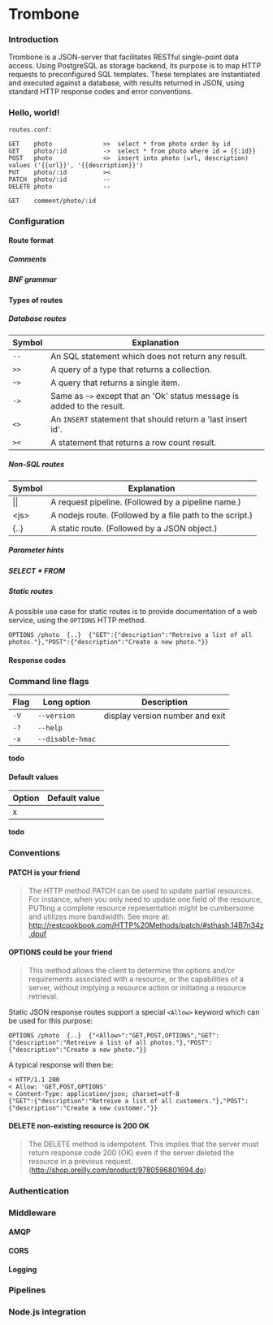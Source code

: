 Trombone
========

### Introduction

Trombone is a JSON-server that facilitates RESTful single-point data access. Using PostgreSQL as storage backend, its purpose is to map HTTP requests to preconfigured SQL templates. These templates are instantiated and executed against a database, with results returned in JSON, using standard HTTP response codes and error conventions.

### Hello, world!

`routes.conf:`

    GET    photo              >>  select * from photo order by id
    GET    photo/:id          ->  select * from photo where id = {{:id}}
    POST   photo              <>  insert into photo (url, description) values ('{{url}}', '{{description}}')
    PUT    photo/:id          ><
    PATCH  photo/:id          --
    DELETE photo              --

    GET    comment/photo/:id

### Configuration

#### Route format

##### Comments

##### BNF grammar

#### Types of routes

##### Database routes

| Symbol   | Explanation
| -------- | -----------
| `--`     | An SQL statement which does not return any result. 
| `>>`     | A query of a type that returns a collection.
| `~>`     | A query that returns a single item.
| `->`     | Same as `~>` except that an 'Ok' status message is added to the result.
| `<>`     | An `INSERT` statement that should return a 'last insert id'.
| `><`     | A statement that returns a row count result.

##### Non-SQL routes

| Symbol | Explanation
| ------ | -----------
|  &#124;&#124; | A request pipeline. (Followed by a pipeline name.)
| &lt;js&gt;    | A nodejs route. (Followed by a  file path to the script.)
| {..}          | A static route. (Followed by a JSON object.) 

##### Parameter hints

##### SELECT * FROM

##### Static routes

A possible use case for static routes is to provide documentation of a web service, using the `OPTIONS` HTTP method.

    OPTIONS /photo  {..}  {"GET":{"description":"Retreive a list of all photos."},"POST":{"description":"Create a new photo."}}
  
#### Response codes

### Command line flags

| Flag | Long option      | Description
| ---- | ---------------- | --------------------------------------------
| `-V` | `--version`      | display version number and exit
| `-?` | `--help`         | 
| `-x` | `--disable-hmac` | 

**todo**

#### Default values

| Option | Default value  
| ------ | --------- 
| x      | 

**todo**

### Conventions

#### PATCH is your friend

> The HTTP method PATCH can be used to update partial resources. For instance, when you only need to update one field of the resource, PUTting a complete resource representation might be cumbersome and utilizes more bandwidth. See more at: http://restcookbook.com/HTTP%20Methods/patch/#sthash.14B7n34z.dpuf


#### OPTIONS could be your friend

> This method allows the client to determine the options and/or requirements associated with a resource, or the capabilities of a server, without implying a resource action or initiating a resource retrieval.

Static JSON response routes support a special `<Allow>` keyword which can be used for this purpose: 

    OPTIONS /photo  {..}  {"<Allow>":"GET,POST,OPTIONS","GET":{"description":"Retreive a list of all photos."},"POST":{"description":"Create a new photo."}}

A typical response will then be:

    < HTTP/1.1 200
    < Allow: 'GET,POST,OPTIONS'
    < Content-Type: application/json; charset=utf-8
    {"GET":{"description":"Retreive a list of all customers."},"POST":{"description":"Create a new customer."}}

#### DELETE non-existing resource is 200 OK

> The DELETE method is idempotent. This implies that the server must return response code 200 (OK) even if the server deleted the resource in a previous request. (http://shop.oreilly.com/product/9780596801694.do)

### Authentication

### Middleware

#### AMQP

#### CORS

#### Logging

### Pipelines

### Node.js integration
